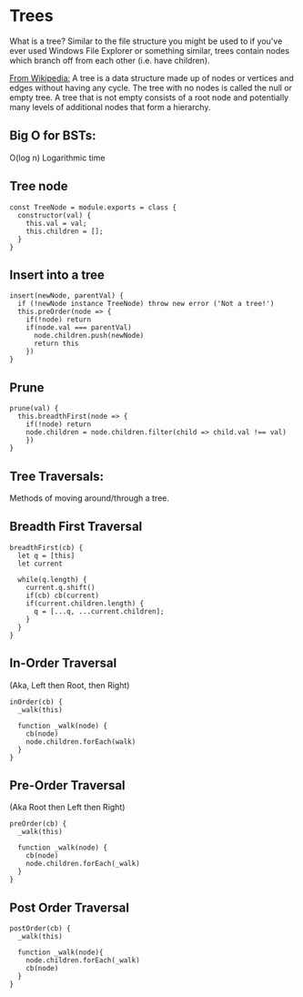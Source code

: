 # Trees
What is a tree?
Similar to the file structure you might be used to if you've ever used Windows File Explorer or something similar, trees contain nodes which branch off from each other (i.e. have children).

[From Wikipedia:](https://github.com/mscharlock/codingchallenges) A tree is a data structure made up of nodes or vertices and edges without having any cycle. The tree with no nodes is called the null or empty tree. A tree that is not empty consists of a root node and potentially many levels of additional nodes that form a hierarchy.


## Big O for BSTs:
O(log n)
Logarithmic time

## Tree node
```
const TreeNode = module.exports = class {
  constructor(val) {
    this.val = val;
    this.children = [];
  }
}
```

## Insert into a tree
```
insert(newNode, parentVal) {
  if (!newNode instance TreeNode) throw new error ('Not a tree!')
  this.preOrder(node => {
    if(!node) return
    if(node.val === parentVal)
      node.children.push(newNode)
      return this
    })
}
```

## Prune
```
prune(val) {
  this.breadthFirst(node => {
    if(!node) return
    node.children = node.children.filter(child => child.val !== val)
    })
}
```

## Tree Traversals:
Methods of moving around/through a tree.

## Breadth First Traversal
```
breadthFirst(cb) {
  let q = [this]
  let current

  while(q.length) {
    current.q.shift()
    if(cb) cb(current)
    if(current.children.length) {
      q = [...q, ...current.children];
    }
  }
}
```

## In-Order Traversal
(Aka, Left then Root, then Right)
```
inOrder(cb) {
  _walk(this)

  function _walk(node) {
    cb(node)
    node.children.forEach(walk)
  }
}
```

## Pre-Order Traversal
(Aka Root then Left then Right)
```
preOrder(cb) {
  _walk(this)

  function _walk(node) {
    cb(node)
    node.children.forEach(_walk)
  }
}
```

## Post Order Traversal
```
postOrder(cb) {
  _walk(this)

  function _walk(node){
    node.children.forEach(_walk)
    cb(node)
  }
}
```

